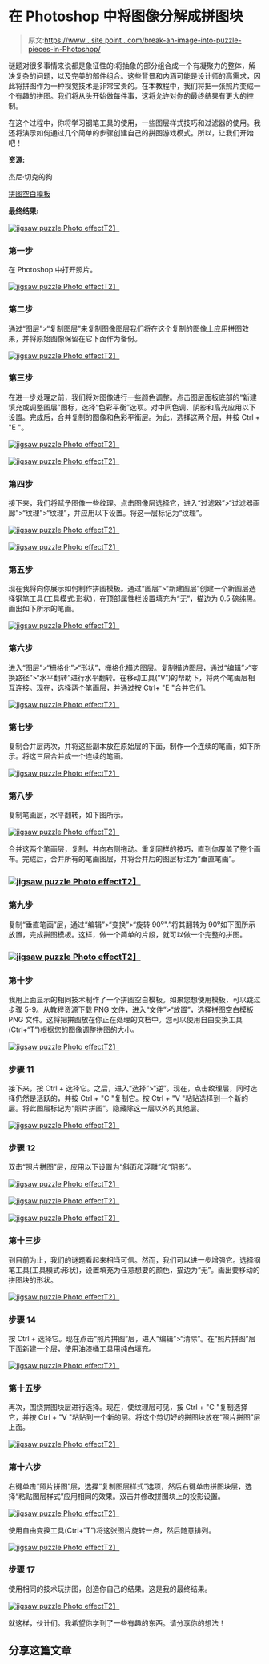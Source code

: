 # 在 Photoshop 中将图像分解成拼图块

> 原文:[https://www . site point . com/break-an-image-into-puzzle-pieces-in-Photoshop/](https://www.sitepoint.com/break-an-image-into-puzzle-pieces-in-photoshop/)

谜题对很多事情来说都是象征性的:将抽象的部分组合成一个有凝聚力的整体，解决复杂的问题，以及完美的部件组合。这些背景和内涵可能是设计师的高需求，因此将拼图作为一种视觉技术是非常宝贵的。在本教程中，我们将把一张照片变成一个有趣的拼图。我们将从头开始做每件事，这将允许对你的最终结果有更大的控制。

在这个过程中，你将学习钢笔工具的使用，一些图层样式技巧和过滤器的使用。我还将演示如何通过几个简单的步骤创建自己的拼图游戏模式。所以，让我们开始吧！

**资源:**

杰尼·切克的狗

[拼图空白模板](https://www.sitepoint.com/wp-content/uploads/2013/01/Jigsaw-Puzzle-Blank-Template.zip "jigsaw puzzle template")

**最终结果:** 

[![jigsaw puzzle Photo effect](../Images/61ae54d7769245fc65c97260cbacbeb0.png)T2】](https://www.sitepoint.com/wp-content/uploads/2013/01/Final-result13.jpg)

### 第一步

在 Photoshop 中打开照片。

[![jigsaw puzzle Photo effect](../Images/ca0663afaa86af8f920517cef0df8f9b.png)T2】](https://www.sitepoint.com/wp-content/uploads/2013/01/1.jpg)

### 第二步

通过“图层”>“复制图层”来复制图像图层我们将在这个复制的图像上应用拼图效果，并将原始图像保留在它下面作为备份。

[![jigsaw puzzle Photo effect](../Images/9a10315b6efa9b8d54c3deb87c4ce7de.png)T2】](https://www.sitepoint.com/wp-content/uploads/2013/01/2.jpg)

### 第三步

在进一步处理之前，我们将对图像进行一些颜色调整。点击图层面板底部的“新建填充或调整图层”图标，选择“色彩平衡”选项。对中间色调、阴影和高光应用以下设置。完成后，合并复制的图像和色彩平衡层。为此，选择这两个层，并按 Ctrl + "E "。

[![jigsaw puzzle Photo effect](../Images/46044f84e2abe82e75861526fd6abf82.png)T2】](https://www.sitepoint.com/wp-content/uploads/2013/01/3.jpg)

[![jigsaw puzzle Photo effect](../Images/4e98e8458cb3c214225da09c1e077157.png)T2】](https://www.sitepoint.com/wp-content/uploads/2013/01/3b.jpg)

### 第四步

接下来，我们将赋予图像一些纹理。点击图像层选择它，进入“过滤器”>“过滤器画廊”>“纹理”>“纹理”，并应用以下设置。将这一层标记为“纹理”。

[![jigsaw puzzle Photo effect](../Images/5cd828bc3a89125fac2a34171c9fdffd.png)T2】](https://www.sitepoint.com/wp-content/uploads/2013/01/4.jpg)

[![jigsaw puzzle Photo effect](../Images/b01af3c6c8b4c1ba0d0df2e369fb98d2.png)T2】](https://www.sitepoint.com/wp-content/uploads/2013/01/4b.jpg)

### 第五步

现在我将向你展示如何制作拼图模板。通过“图层”>“新建图层”创建一个新图层选择钢笔工具(工具模式:形状)，在顶部属性栏设置填充为“无”，描边为 0.5 磅纯黑。画出如下所示的笔画。

[![jigsaw puzzle Photo effect](../Images/23d55675af43e7852bac8d1552ac7733.png)T2】](https://www.sitepoint.com/wp-content/uploads/2013/01/5.jpg)

### 第六步

进入“图层”>“栅格化”>“形状”，栅格化描边图层。复制描边图层，通过“编辑”>“变换路径”>“水平翻转”进行水平翻转。在移动工具(“V”)的帮助下，将两个笔画层相互连接。现在，选择两个笔画层，并通过按 Ctrl+ "E "合并它们。

[![jigsaw puzzle Photo effect](../Images/861d8bde10e4795c7249cfb06ed7a461.png)T2】](https://www.sitepoint.com/wp-content/uploads/2013/01/6.jpg)

### 第七步

复制合并层两次，并将这些副本放在原始层的下面，制作一个连续的笔画，如下所示。将这三层合并成一个连续的笔画。

[![jigsaw puzzle Photo effect](../Images/9cad25600da97ca02ec00bef4c3557b0.png)T2】](https://www.sitepoint.com/wp-content/uploads/2013/01/7.jpg)

### 第八步

复制笔画层，水平翻转，如下图所示。

[![jigsaw puzzle Photo effect](../Images/9340a2c75a136fc2d6823f36abf2016b.png)T2】](https://www.sitepoint.com/wp-content/uploads/2013/01/8.jpg)

合并这两个笔画层，复制，并向右侧拖动。重复同样的技巧，直到你覆盖了整个画布。完成后，合并所有的笔画图层，并将合并后的图层标注为“垂直笔画”。

### [![jigsaw puzzle Photo effect](../Images/b0284c0e0a72b3c418298b88183df5be.png)T2】](https://www.sitepoint.com/wp-content/uploads/2013/01/8b.jpg)

### 第九步

复制“垂直笔画”层，通过“编辑”>“变换”>“旋转 90⁰".”将其翻转为 90⁰如下图所示放置，完成拼图模板。这样，做一个简单的片段，就可以做一个完整的拼图。

### [![jigsaw puzzle Photo effect](../Images/94c3ec4c2200b75c5bd48726777344db.png)T2】](https://www.sitepoint.com/wp-content/uploads/2013/01/9.jpg)

### 第十步

我用上面显示的相同技术制作了一个拼图空白模板。如果您想使用模板，可以跳过步骤 5-9。从教程资源下载 PNG 文件，进入“文件”>“放置”，选择拼图空白模板 PNG 文件。这将把拼图放在你正在处理的文档中。您可以使用自由变换工具(Ctrl+“T”)根据您的图像调整拼图的大小。

[![jigsaw puzzle Photo effect](../Images/59dca87b7a1a5b21260d60ada8d96a94.png)T2】](https://www.sitepoint.com/wp-content/uploads/2013/01/10.jpg)

### 步骤 11

接下来，按 Ctrl + <click on="" the="" puzzle="" template="" layer="">选择它。之后，进入“选择”>“逆”。现在，点击纹理层，同时选择仍然是活跃的，并按 Ctrl + "C "复制它。按 Ctrl + "V "粘贴选择到一个新的层。将此图层标记为“照片拼图”。隐藏除这一层以外的其他层。</click>

[![jigsaw puzzle Photo effect](../Images/50fb809a885a0e4549b5c1749fba12b6.png)T2】](https://www.sitepoint.com/wp-content/uploads/2013/01/11.jpg)

### 步骤 12

双击“照片拼图”层，应用以下设置为“斜面和浮雕”和“阴影”。

[![jigsaw puzzle Photo effect](../Images/c7c79ec50a341a190cc030bf13c716e4.png)T2】](https://www.sitepoint.com/wp-content/uploads/2013/01/12.jpg)

[![jigsaw puzzle Photo effect](../Images/a51b3a47f1fd1af206ac3b42c033fed2.png)T2】](https://www.sitepoint.com/wp-content/uploads/2013/01/12b.jpg)

[![jigsaw puzzle Photo effect](../Images/8a7bf7149e5586c87678212c4b28c50b.png)T2】](https://www.sitepoint.com/wp-content/uploads/2013/01/12c.jpg)

### 第十三步

到目前为止，我们的谜题看起来相当可信。然而，我们可以进一步增强它。选择钢笔工具(工具模式:形状)，设置填充为任意想要的颜色，描边为“无”。画出要移动的拼图块的形状。

[![jigsaw puzzle Photo effect](../Images/3998470b035fcc2b01e6b14b65285a9d.png)T2】](https://www.sitepoint.com/wp-content/uploads/2013/01/13.jpg)

### 步骤 14

按 Ctrl + <click on="" the="" puzzle="" piece="" layer="">选择它。现在点击“照片拼图”层，进入“编辑”>“清除”。在“照片拼图”层下面新建一个层，使用油漆桶工具用纯白填充。</click>

[![jigsaw puzzle Photo effect](../Images/14ab629c272408ccae158a7f9a5a834c.png)T2】](https://www.sitepoint.com/wp-content/uploads/2013/01/14.jpg)

### 第十五步

再次，围绕拼图块层进行选择。现在，使纹理层可见，按 Ctrl + "C "复制选择它，并按 Ctrl + "V "粘贴到一个新的层。将这个剪切好的拼图块放在“照片拼图”层上面。

[![jigsaw puzzle Photo effect](../Images/5cd9ec10102693d0bd6ff3870ab8b187.png)T2】](https://www.sitepoint.com/wp-content/uploads/2013/01/15.jpg)

### 第十六步

右键单击“照片拼图”层，选择“复制图层样式”选项，然后右键单击拼图块层，选择“粘贴图层样式”应用相同的效果。双击并修改拼图块上的投影设置。

[![jigsaw puzzle Photo effect](../Images/c0e7ea22d9d2df328cc421cfb1117ba6.png)T2】](https://www.sitepoint.com/wp-content/uploads/2013/01/16.jpg)

使用自由变换工具(Ctrl+“T”)将这张图片旋转一点，然后随意排列。

[![jigsaw puzzle Photo effect](../Images/5672108239f5fc870b7ecd5edb4c8683.png)T2】](https://www.sitepoint.com/wp-content/uploads/2013/01/16b.jpg)

### 步骤 17

使用相同的技术玩拼图，创造你自己的结果。这是我的最终结果。

[![jigsaw puzzle Photo effect](../Images/a1905eae22f813a572e6f8a6ebda241d.png)T2】](https://www.sitepoint.com/wp-content/uploads/2013/01/Final-result12.jpg)

就这样，伙计们。我希望你学到了一些有趣的东西。请分享你的想法！

## 分享这篇文章